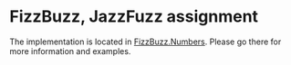 # FizzBuzz, JazzFuzz assignment
The implementation is located in [FizzBuzz.Numbers](./FizzBuzz.Numbers/). Please go there for more information and examples.